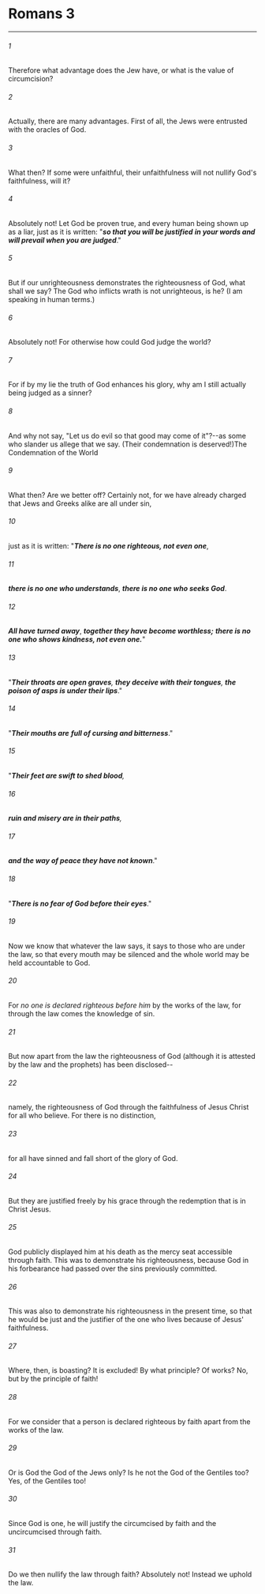 # Romans 3
***



###### 1 
Therefore what advantage does the Jew have, or what is the value of circumcision? 

###### 2 
Actually, there are many advantages. First of all, the Jews were entrusted with the oracles of God. 

###### 3 
What then? If some were unfaithful, their unfaithfulness will not nullify God's faithfulness, will it? 

###### 4 
Absolutely not! Let God be proven true, and every human being shown up as a liar, just as it is written: "**_so that you will be justified_** **_in_ _your words and will prevail when you are judged_**." 

###### 5 
But if our unrighteousness demonstrates the righteousness of God, what shall we say? The God who inflicts wrath is not unrighteous, is he? (I am speaking in human terms.) 

###### 6 
Absolutely not! For otherwise how could God judge the world? 

###### 7 
For if by my lie the truth of God enhances his glory, why am I still actually being judged as a sinner? 

###### 8 
And why not say, "Let us do evil so that good may come of it"?--as some who slander us allege that we say. (Their condemnation is deserved!)The Condemnation of the World 

###### 9 
What then? Are we better off? Certainly not, for we have already charged that Jews and Greeks alike are all under sin, 

###### 10 
just as it is written: "**_There is no one righteous, not even one_**, 

###### 11 
**_there is no one who understands_**, **_there is no one who seeks God_**. 

###### 12 
**_All have turned away_**, **_together they have become worthless;_** **_there is no one who shows kindness, not even one._**" 

###### 13 
"_**Their throats are open graves**,_ _**they deceive with their tongues**,_ **_the poison of asps is under their lips_**." 

###### 14 
"**_Their mouths are_** **_full of cursing and bitterness_**." 

###### 15 
"_**Their feet are swift to shed blood**,_ 

###### 16 
_**ruin and misery are in their paths**,_ 

###### 17 
**_and the way of peace they have not known_**." 

###### 18 
"**_There is no fear of God before their eyes_**." 

###### 19 
Now we know that whatever the law says, it says to those who are under the law, so that every mouth may be silenced and the whole world may be held accountable to God. 

###### 20 
For _no one is declared righteous before him_ by the works of the law, for through the law comes the knowledge of sin. 

###### 21 
But now apart from the law the righteousness of God (although it is attested by the law and the prophets) has been disclosed-- 

###### 22 
namely, the righteousness of God through the faithfulness of Jesus Christ for all who believe. For there is no distinction, 

###### 23 
for all have sinned and fall short of the glory of God. 

###### 24 
But they are justified freely by his grace through the redemption that is in Christ Jesus. 

###### 25 
God publicly displayed him at his death as the mercy seat accessible through faith. This was to demonstrate his righteousness, because God in his forbearance had passed over the sins previously committed. 

###### 26 
This was also to demonstrate his righteousness in the present time, so that he would be just and the justifier of the one who lives because of Jesus' faithfulness. 

###### 27 
Where, then, is boasting? It is excluded! By what principle? Of works? No, but by the principle of faith! 

###### 28 
For we consider that a person is declared righteous by faith apart from the works of the law. 

###### 29 
Or is God the God of the Jews only? Is he not the God of the Gentiles too? Yes, of the Gentiles too! 

###### 30 
Since God is one, he will justify the circumcised by faith and the uncircumcised through faith. 

###### 31 
Do we then nullify the law through faith? Absolutely not! Instead we uphold the law.

